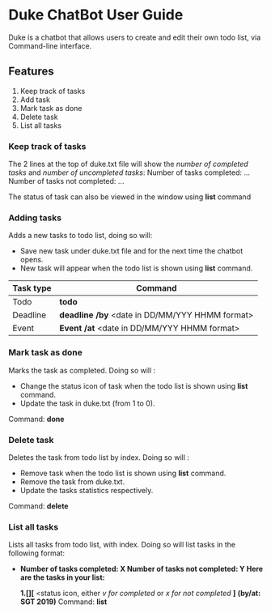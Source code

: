 # Duke ChatBot User Guide
Duke is a chatbot that allows users to create and edit their own todo list, via Command-line interface.

## Features 
1.  Keep track of tasks
2.  Add task
3.  Mark task as done
4. Delete task
5. List all tasks

### Keep track of tasks 
The 2 lines at the top of duke.txt file will show the  *number of completed tasks* and *number of uncompleted tasks*:
    Number of tasks completed: ...
    Number of tasks not completed: ...

The status of task can also be viewed in the window using **list** command

### Adding tasks
Adds a new tasks to todo list, doing so will:
* Save new task under duke.txt file and for the next time the chatbot opens.
* New task will appear when the todo list is shown using **list** command.
 
 Task type | Command
 ------------ | -------------
 Todo | **todo** <description>
 Deadline |  **deadline** <description>  **/by** <date in DD/MM/YYY HHMM format>
  Event |  **Event** <description>  **/at** <date in DD/MM/YYY HHMM format>
  
  ### Mark task as done
  Marks the task as completed. Doing so will :
  * Change the status icon of task when the todo list is shown using **list** command. 
  *  Update the task in duke.txt (from 1 to 0).
  
  Command: **done**  <index number of task to be marked as done>
  
  ### Delete task
  Deletes the task from todo list by index. Doing so will :
  * Remove task when the todo list is shown using **list** command. 
  *  Remove the task from duke.txt.
  * Update the tasks statistics respectively.
  
  Command: **delete**  <index number of task to be deleted>
  
  ### List all tasks
  Lists all tasks from todo list, with index. Doing so will list tasks in the following format:
  * **Number of tasks completed: X
       Number of tasks not completed: Y
       Here are the tasks in your list:**
    
    **1.[**<task type>**][** <status icon, either *v for completed* or *x for not completed* **]** <description> **(by/at:** <date in DAY MONTH DATE HH:MM:SS format> **SGT 2019)**
  Command: **list**
 



